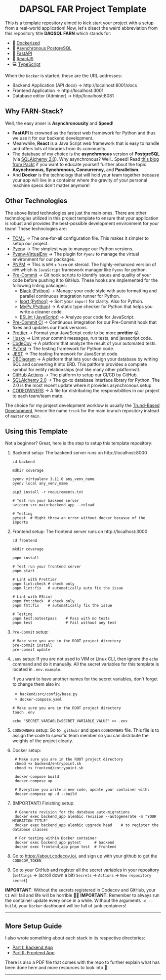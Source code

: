 <h1 align=center><strong>DAPSQL FAR Project Template</strong></h1>

This is a template repository aimed to kick start your project with a setup from a real-world application! Now, let's disect the weird abbreviation from this repository title **DAQSQL FARN** which stands for:

* 🐳 [Dockerized](https://www.docker.com/)
* 🐘 [Asynchronous PostgreSQL](https://www.postgresql.org/docs/current/libpq-async.html)
* 🐍 [FastAPI](https://fastapi.tiangolo.com/)
* 🧬 [ReactJS](https://reactjs.org/)
* 💻 [TypeScript](https://www.typescriptlang.org/)

When the `Docker` is started, these are the URL addresses:

* Backend Application (API docs) $\rightarrow$ http://localhost:8001/docs
* Frontend Application $\rightarrow$ http://localhost:3001
* Database editor (Adminer) $\rightarrow$ http//lcoalhost:8081

## Why FARN-Stack?

Well, the easy anser is **Asynchronousity** and **Speed**!

* **FastAPI** is crowned as the fastest web framework for Python and thus we use it for our backend development.
* Meanwhile, **React** is a Java Script web framework that is easy to handle and offers lots of libraries from its community.
* The database of my choice is the **asynchronous** version of **PostgreSQL** (via [SQLAlchemy 2.0](https://docs.sqlalchemy.org/en/20/orm/extensions/asyncio.html)). Why asynchronous? Well.. Speed! Read [this blog from Packt](https://subscription.packtpub.com/book/programming/9781838821135/6/ch06lvl1sec32/synchronous-asynchronous-and-threaded-execution) if you want to educate yourself further about the topic **Asynchronous, Synchronous, Concurrency,** and **Parallelism**.
* And **Docker** is the technology that will hold your team together because your app will live in a container where the gravity of your personal machine specs don't matter anymore!

## Other Technologies

The above listed technologies are just the main ones. There are other technologies utilized in this project template to ensure that your application is robust and provides the best-possible development environment for your team! These technologies are:

* [TOML](https://toml.io/en/) $\rightarrow$ The one-for-all configuration file. This makes it simpler to setup our project.
* [Pyenv](https://github.com/pyenv/pyenv) $\rightarrow$ The simplest way to manage our Python versions.
* [Pyenv-VirtualEnv](https://github.com/pyenv/pyenv-virtualenv) $\rightarrow$ The plugin for `Pyenv` to manage the virtual environment for our packages.
* [PNPM](https://pnpm.io/) $\rightarrow$ This is `NPM` + `Yarn` on steroid. The highly-enhanced version of `NPM` which is `JavaScript` framework manager like `Pyenv` for python.
* [Pre-Commit](https://pre-commit.com/) $\rightarrow$ Git hook scripts to identify issues and quality of your code before pushing it to GitHub. These hooks are implemented for the following linting pakcages:
  * [Black (Python)](https://black.readthedocs.io/en/stable/) $\rightarrow$ Manage your code style with auto formatting and parallel continuous integration runner for Python.
  * [Isort (Python)](https://pycqa.github.io/isort/) $\rightarrow$ Sort your `import` for clarity. Also for Python. 
  * [MyPy (Python)](https://mypy.readthedocs.io/en/stable/) $\rightarrow$ A static type checker for Python that helps you write a cleaner code.
  * [ESLint (JavaScript)](https://eslint.org/) $\rightarrow$ Analyze your code for JavaScript.
* [Pre-Commit CI](https://pre-commit.ci/) $\rightarrow$ Continuous integration for our Pre-Commit hook that fixes and updates our hook versions.
* [Prettier](https://prettier.io/) $\rightarrow$ Format your JavaScript code to be more **prettier** 😜.
* [Husky](https://typicode.github.io/husky/#/) $\rightarrow$ Lint your commit messages, run tests, and javascript code.
* [CodeCov](https://about.codecov.io/) $\rightarrow$ A platform that analyze the result of your automated tests.
* [PyTest](https://docs.pytest.org/en/7.2.x/) $\rightarrow$ The testing framework for Python code.
* [JEST](https://jestjs.io/) $\rightarrow$ The testing framework for JavaScript code.
* [DBDiagram](https://dbdiagram.io/home) $\rightarrow$ A platform that lets your design your database by writing SQL and converting it into ERD. This paltform provides a complete symbol for entity relationships (not like many other platforms!).
* [GitHub Actions](https://github.com/features/actions) $\rightarrow$ The platform to setup our CI/CD by GitHub.
* [SQLAlchemy 2.0](https://docs.sqlalchemy.org/en/20/orm/extensions/asyncio.html) $\rightarrow$ The go-to database interface library for Python. The 2.0 is the most recent update where it provides asynchronous setup.
* [CODEOWNERS](https://docs.github.com/en/repositories/managing-your-repositorys-settings-and-features/customizing-your-repository/about-code-owners) $\rightarrow$ A file for distributing the responsibilities in our project to each team/team mate.

The choice for my project development worklow is usually the [Trund-Based Development](https://trunkbaseddevelopment.com/), hence the name `trunk` for the main branch repository instead of `master` or `main`.

## Using this Template

Not a beginner? Great, here is the step to setup this template repository:

1. Backend setup:
   The backend server runs on http://localhost:8000

    ```shell
    cd backend

    mdkir coverage

    pyenv virtualenv 3.11.0 any_venv_name
    pyenv local any_venv_name

    pip3 install -r requirements.txt

    # Test run your backend server
    uvicorn src.main:backend_app --reload

    # Testing
    pytest  # Might throw an error without docker becasue of the imports
    ```

2. Frontend setup:
    The frontend server runs on http://localhost:3000

    ```shell
    cd frontend

    mkdir coverage

    pnpm install

    # Test run your frontend server
    pnpm start

    # Lint with Prettier
    pnpm lint:check # check only
    pnpm lint:fix   # automatically auto fix the issue

    # Lint with ESLint
    pnpm fmt:check  # check only
    pnpm fmt:fix    # automatically fix the issue

    # Testing
    pnpm test:notestpass    # Pass with no tests
    pnpm test               # Fail without any test
    ```

3. `Pre-Commit` setup:
    ```shell
    # Make sure you are in the ROOT project directory
    pre-commit install
    pre-commit update
    ```

4. `.env` setup:
    If you are not used to VIM or Linux CLI, then ignore the `echo` command and do it manually. All the secret variables for this template is located in `.env.example`.

    If you want to have another names for the secret variables, don't forget to change them also in:

    * `backend/src/config/base.py`
    * `docker-compose.yaml`

    ```shell
    # Make sure you are in the ROOT project directory
    touch .env

    echo "SECRET_VARIABLE=SECRET_VARIABLE_VALUE" >> .env
    ```

5. `CODEOWNERS` setup:
    Go to `.github/` and open `CODEOWNERS` file. This file is to assign the code to specific team member so you can distribute the weights of the project clearly.

6. Docker setup:
   ```shell
    # Make sure you are in the ROOT project directory
    chmod +x backend/entrypoint.sh
    chmod +x frontend/entrypoint.sh

    docker-compose build
    docker-compose up

    # Everytime you write a new code, update your container with:
    docker-compose up -d --build
   ```

7. (IMPORTANT) Finishing setup:
   ```shell
    # Generate revision for the database auto-migrations
    docker exec backend_app alembic revision --autogenerate -m "YOUR MIGRATION TITLE"
    docker exec backend_app alembic upgrade head    # to register the database classes

    # For testing within Docker container
    docker exec backend_app pytest      # backend
    docker exec frontend_app pnpm test  # frontend
   ```

8. Go to https://about.codecov.io/, and sign up with your github to get the `CODECOV_TOKEN`

9. Go to your GitHub and register all the secret variables in your repository (`settings` $\rightarrow$ (scroll down a bit) `Secrets` $\rightarrow$ `Actions` $\rightarrow$ `New repository secret`)

**IMPORTANT**: Without the secrets registered in Codecov and GitHub, your `CI` will fail and life will be horrible 🤮🤬
**IMPORTANT**: Remember to always run the container update every once in a while. Without the arguments `-d --build`, your `Docker` dashboard will be full of junk containers!

---

## More Setup Guide

I also wrote something about each stack in its respective directories:

* [Part I: Backend App](https://github.com/Aeternalis-Ingenium/DAPSQL-FART-Stack-Template/trunk/backend)
* [Part II: Frontend App](https://github.com/Aeternalis-Ingenium/DAPSQL-FART-Stack-Template/trunk/frontend)

There is also a PDF file that comes with the repo to further explain what has been done here and more resources to look into 🚀

---
